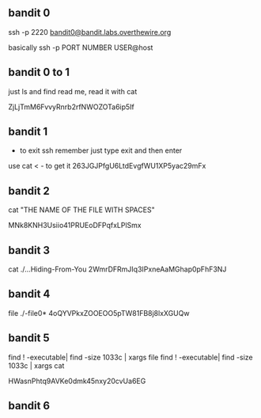 ## bandit 0
ssh -p 2220 bandit0@bandit.labs.overthewire.org

basically ssh -p PORT NUMBER  USER@host

## bandit 0 to 1

just ls and find read me, read it with cat

ZjLjTmM6FvvyRnrb2rfNWOZOTa6ip5If

## bandit 1 
- to exit ssh remember just type exit and then enter
 
 use cat < - to get it 
263JGJPfgU6LtdEvgfWU1XP5yac29mFx

## bandit 2
cat "THE NAME OF THE FILE WITH SPACES"

MNk8KNH3Usiio41PRUEoDFPqfxLPlSmx

## bandit 3

cat ./...Hiding-From-You 
2WmrDFRmJIq3IPxneAaMGhap0pFhF3NJ

## bandit 4
file ./-file0*
4oQYVPkxZOOEOO5pTW81FB8j8lxXGUQw

## bandit 5

find \!  -executable| find -size 1033c | xargs file
find \!  -executable| find -size 1033c | xargs cat

HWasnPhtq9AVKe0dmk45nxy20cvUa6EG

## bandit 6
